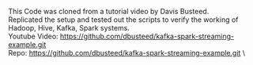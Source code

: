 This Code was cloned from a tutorial video by Davis Busteed.\
Replicated the setup and tested out the scripts to verify the working of Hadoop, Hive, Kafka, Spark systems. \
Youtube Video: https://github.com/dbusteed/kafka-spark-streaming-example.git \
Repo: https://github.com/dbusteed/kafka-spark-streaming-example.git \
